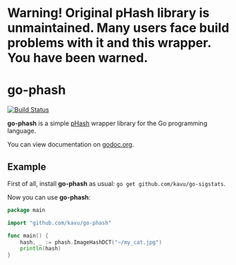 # Warning! Original pHash library is unmaintained. Many users face build problems with it and this wrapper. You have been warned. 


# go-phash #

[![Build Status](https://travis-ci.org/kavu/go-phash.png?branch=master)](https://travis-ci.org/kavu/go-phash)

**go-phash** is a simple [pHash](http://phash.org) wrapper library for the Go programming language.

You can view documentation on [godoc.org](http://godoc.org/github.com/kavu/go-phash "go-phash documentation").

## Example ##

First of all, install **go-phash** as usual: `go get github.com/kavu/go-sigstats`.

Now you can use **go-phash**:

```go
package main

import "github.com/kavu/go-phash"

func main() {
	hash, _ := phash.ImageHashDCT("~/my_cat.jpg")
	println(hash)
}
```

